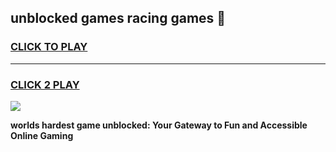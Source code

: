 
## unblocked games racing games 👋
<h3>
<a href="https://premium.freeplayer.one?title=unblocked_games_racing_games&ref=13F">CLICK TO PLAY</a></h3>
<hr>

<h3>
<a href="https://premium.freeplayer.one?title=unblocked_games_racing_games&ref=13F">CLICK 2 PLAY</a>
  
</h3>

<a href="https://premium.freeplayer.one?title=unblocked_games_racing_games&ref=12F/"><img src="https://clearcache.store/games.png"></a>


**worlds hardest game unblocked: Your Gateway to Fun and Accessible Online Gaming**
